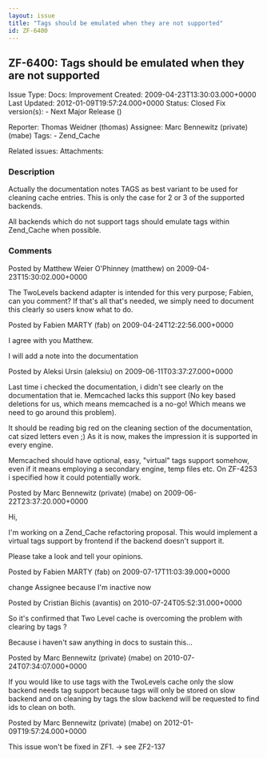 ```yaml
---
layout: issue
title: "Tags should be emulated when they are not supported"
id: ZF-6400
---
```


ZF-6400: Tags should be emulated when they are not supported
------------------------------------------------------------

 Issue Type: Docs: Improvement Created: 2009-04-23T13:30:03.000+0000 Last Updated: 2012-01-09T19:57:24.000+0000 Status: Closed Fix version(s): - Next Major Release ()
 
 Reporter:  Thomas Weidner (thomas)  Assignee:  Marc Bennewitz (private) (mabe)  Tags: - Zend\_Cache
 
 Related issues: 
 Attachments: 
### Description

Actually the documentation notes TAGS as best variant to be used for cleaning cache entries. This is only the case for 2 or 3 of the supported backends.

All backends which do not support tags should emulate tags within Zend\_Cache when possible.

 

 

### Comments

Posted by Matthew Weier O'Phinney (matthew) on 2009-04-23T15:30:02.000+0000

The TwoLevels backend adapter is intended for this very purpose; Fabien, can you comment? If that's all that's needed, we simply need to document this clearly so users know what to do.

 

 

Posted by Fabien MARTY (fab) on 2009-04-24T12:22:56.000+0000

I agree with you Matthew.

I will add a note into the documentation

 

 

Posted by Aleksi Ursin (aleksiu) on 2009-06-11T03:37:27.000+0000

Last time i checked the documentation, i didn't see clearly on the documentation that ie. Memcached lacks this support (No key based deletions for us, which means memcached is a no-go! Which means we need to go around this problem).

It should be reading big red on the cleaning section of the documentation, cat sized letters even ;) As it is now, makes the impression it is supported in every engine.

Memcached should have optional, easy, "virtual" tags support somehow, even if it means employing a secondary engine, temp files etc. On ZF-4253 i specified how it could potentially work.

 

 

Posted by Marc Bennewitz (private) (mabe) on 2009-06-22T23:37:20.000+0000

Hi,

I'm working on a Zend\_Cache refactoring proposal. This would implement a virtual tags support by frontend if the backend doesn't support it.

Please take a look and tell your opinions.

 

 

Posted by Fabien MARTY (fab) on 2009-07-17T11:03:39.000+0000

change Assignee because I'm inactive now

 

 

Posted by Cristian Bichis (avantis) on 2010-07-24T05:52:31.000+0000

So it's confirmed that Two Level cache is overcoming the problem with clearing by tags ?

Because i haven't saw anything in docs to sustain this...

 

 

Posted by Marc Bennewitz (private) (mabe) on 2010-07-24T07:34:07.000+0000

If you would like to use tags with the TwoLevels cache only the slow backend needs tag support because tags will only be stored on slow backend and on cleaning by tags the slow backend will be requested to find ids to clean on both.

 

 

Posted by Marc Bennewitz (private) (mabe) on 2012-01-09T19:57:24.000+0000

This issue won't be fixed in ZF1. -> see ZF2-137

 

 